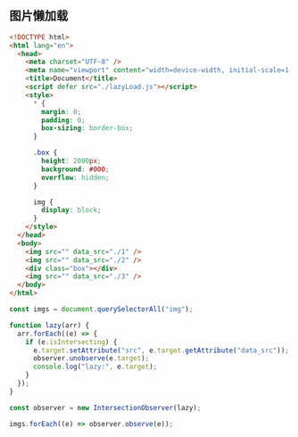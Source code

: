 <!--
 * @Author: “chapaofan-zy” “1095004630@qq.com”
 * @Date: 2023-08-01 15:54:06
 * @LastEditors: “chapaofan-zy” “1095004630@qq.com”
 * @LastEditTime: 2023-08-01 15:54:48
 * @Description: 茶泡饭的完美代码
-->

## 图片懒加载

```html
<!DOCTYPE html>
<html lang="en">
  <head>
    <meta charset="UTF-8" />
    <meta name="viewport" content="width=device-width, initial-scale=1.0" />
    <title>Document</title>
    <script defer src="./lazyLoad.js"></script>
    <style>
      * {
        margin: 0;
        padding: 0;
        box-sizing: border-box;
      }

      .box {
        height: 2000px;
        background: #000;
        overflow: hidden;
      }

      img {
        display: block;
      }
    </style>
  </head>
  <body>
    <img src="" data_src="./1" />
    <img src="" data_src="./2" />
    <div class="box"></div>
    <img src="" data_src="./3" />
  </body>
</html>
```

```js
const imgs = document.querySelectorAll("img");

function lazy(arr) {
  arr.forEach((e) => {
    if (e.isIntersecting) {
      e.target.setAttribute("src", e.target.getAttribute("data_src"));
      observer.unobserve(e.target);
      console.log("lazy:", e.target);
    }
  });
}

const observer = new IntersectionObserver(lazy);

imgs.forEach((e) => observer.observe(e));
```
